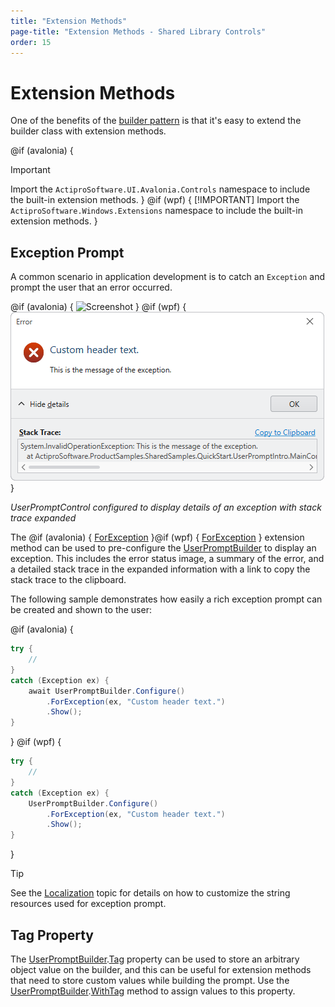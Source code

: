 ```yaml
---
title: "Extension Methods"
page-title: "Extension Methods - Shared Library Controls"
order: 15
---
```

# Extension Methods

One of the benefits of the [builder pattern](builder-pattern.md) is that it's easy to extend the builder class with extension methods.

@if (avalonia) {
> [!IMPORTANT]
> Import the `ActiproSoftware.UI.Avalonia.Controls` namespace to include the built-in extension methods.
}
@if (wpf) {
> [!IMPORTANT]
> Import the `ActiproSoftware.Windows.Extensions` namespace to include the built-in extension methods.
}

## Exception Prompt

A common scenario in application development is to catch an `Exception` and prompt the user that an error occurred.

@if (avalonia) {
![Screenshot](../images/user-prompt-for-exception.png)
}
@if (wpf) {
![Screenshot](../../images/user-prompt-for-exception.png)
}

*UserPromptControl configured to display details of an exception with stack trace expanded*

The @if (avalonia) { [ForException](xref:@ActiproUIRoot.Controls.UserPromptExtensions.ForException*) }@if (wpf) { [ForException](xref:@ActiproUIRoot.Extensions.UserPromptExtensions.ForException*) } extension method can be used to pre-configure the [UserPromptBuilder](xref:@ActiproUIRoot.Controls.UserPromptBuilder) to display an exception.  This includes the error status image, a summary of the error, and a detailed stack trace in the expanded information with a link to copy the stack trace to the clipboard.

The following sample demonstrates how easily a rich exception prompt can be created and shown to the user:

@if (avalonia) {
```csharp
try {
	//
}
catch (Exception ex) {
	await UserPromptBuilder.Configure()
		.ForException(ex, "Custom header text.")
		.Show();
}
```
}
@if (wpf) {
```csharp
try {
	//
}
catch (Exception ex) {
	UserPromptBuilder.Configure()
		.ForException(ex, "Custom header text.")
		.Show();
}
```
}

> [!TIP]
> See the [Localization](localization.md) topic for details on how to customize the string resources used for exception prompt.

## Tag Property

The [UserPromptBuilder](xref:@ActiproUIRoot.Controls.UserPromptBuilder).[Tag](xref:@ActiproUIRoot.Controls.UserPromptBuilder.Tag) property can be used to store an arbitrary object value on the builder, and this can be useful for extension methods that need to store custom values while building the prompt.  Use the [UserPromptBuilder](xref:@ActiproUIRoot.Controls.UserPromptBuilder).[WithTag](xref:@ActiproUIRoot.Controls.UserPromptBuilder.WithTag*) method to assign values to this property.